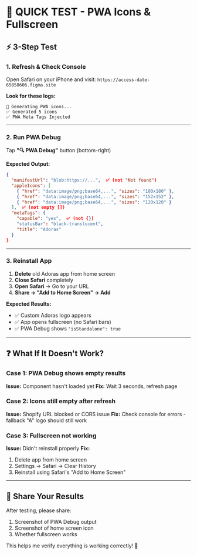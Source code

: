 # 🚀 QUICK TEST - PWA Icons & Fullscreen

## ⚡ 3-Step Test

### 1. Refresh & Check Console 
Open Safari on your iPhone and visit: `https://access-date-65858606.figma.site`

**Look for these logs:**
```
🎨 Generating PWA icons...
✅ Generated 5 icons
✅ PWA Meta Tags Injected
```

---

### 2. Run PWA Debug
Tap **"🔍 PWA Debug"** button (bottom-right)

**Expected Output:**
```json
{
  "manifestUrl": "blob:https://...",  ✅ (not "Not found")
  "appleIcons": [
    { "href": "data:image/png;base64,...", "sizes": "180x180" },
    { "href": "data:image/png;base64,...", "sizes": "152x152" },
    { "href": "data:image/png;base64,...", "sizes": "120x120" }
  ],  ✅ (not empty [])
  "metaTags": {
    "capable": "yes",  ✅ (not {})
    "statusBar": "black-translucent",
    "title": "Adoras"
  }
}
```

---

### 3. Reinstall App
1. **Delete** old Adoras app from home screen
2. **Close Safari** completely
3. **Open Safari** → Go to your URL
4. **Share → "Add to Home Screen" → Add**

**Expected Results:**
- ✅ Custom Adoras logo appears
- ✅ App opens fullscreen (no Safari bars)
- ✅ PWA Debug shows `"isStandalone": true`

---

## ❓ What If It Doesn't Work?

### Case 1: PWA Debug shows empty results
**Issue:** Component hasn't loaded yet
**Fix:** Wait 3 seconds, refresh page

### Case 2: Icons still empty after refresh
**Issue:** Shopify URL blocked or CORS issue
**Fix:** Check console for errors - fallback "A" logo should still work

### Case 3: Fullscreen not working
**Issue:** Didn't reinstall properly
**Fix:** 
1. Delete app from home screen
2. Settings → Safari → Clear History
3. Reinstall using Safari's "Add to Home Screen"

---

## 📸 Share Your Results

After testing, please share:
1. Screenshot of PWA Debug output
2. Screenshot of home screen icon
3. Whether fullscreen works

This helps me verify everything is working correctly! 🎯
